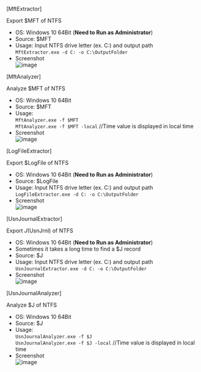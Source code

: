 [MftExtractor]  

Export $MFT of NTFS  

- OS: Windows 10 64Bit (**Need to Run as Administrator**)  
- Source: $MFT  
- Usage: Input NTFS drive letter (ex. C:) and output path  
`MftExtractor.exe -d C: -o C:\OutputFolder`  
- Screenshot  
![image](https://user-images.githubusercontent.com/69110090/100465706-27fd8d80-3113-11eb-9a51-349bd8246b29.png)  


[MftAnalyzer]  

Analyze $MFT of NTFS  

- OS: Windows 10 64Bit  
- Source: $MFT   
- Usage:  
`MftAnalyzer.exe -f $MFT`  
`MftAnalyzer.exe -f $MFT -local` //Time value is displayed in local time  
- Screenshot  
![image](https://user-images.githubusercontent.com/69110090/102706445-4fd8af00-42d5-11eb-869d-5bb1b7e4ed1d.png)  

[LogFileExtractor]  

Export $LogFile of NTFS  

- OS: Windows 10 64Bit (**Need to Run as Administrator**)  
- Source: $LogFile  
- Usage: Input NTFS drive letter (ex. C:) and output path  
`LogFileExtractor.exe -d C: -o C:\OutputFolder`  
- Screenshot  
![image](https://user-images.githubusercontent.com/69110090/102885199-52cecd80-4496-11eb-90dc-c75f996b16c6.png)  

[UsnJournalExtractor]  

Export $J($UsnJrnl) of NTFS  

- OS: Windows 10 64Bit (**Need to Run as Administrator**)  
- Sometimes it takes a long time to find a $J record  
- Source: $J  
- Usage: Input NTFS drive letter (ex. C:) and output path  
`UsnJournalExtractor.exe -d C: -o C:\OutputFolder`  
- Screenshot  
![image](https://user-images.githubusercontent.com/69110090/103439351-815f5c00-4c7f-11eb-82dc-0f38c44115d9.png)  

[UsnJournalAnalyzer]  

Analyze $J of NTFS  

- OS: Windows 10 64Bit  
- Source: $J   
- Usage:  
`UsnJournalAnalyzer.exe -f $J`  
`UsnJournalAnalyzer.exe -f $J -local` //Time value is displayed in local time  
- Screenshot  
![image](https://user-images.githubusercontent.com/69110090/103553000-27190200-4ef0-11eb-871d-541a3e030bae.png)  


